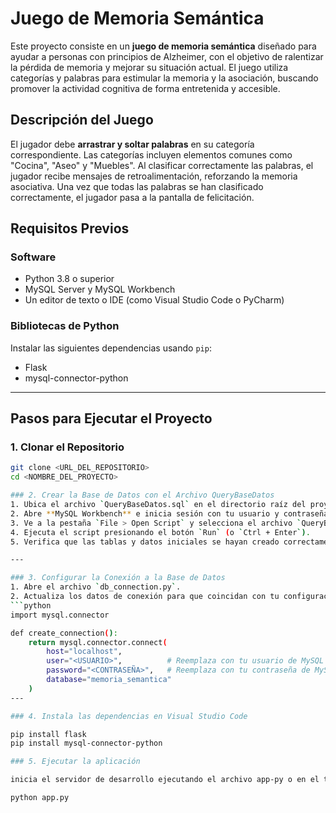 # Juego de Memoria Semántica

Este proyecto consiste en un **juego de memoria semántica** diseñado para ayudar a personas con principios de Alzheimer, con el objetivo de ralentizar la pérdida de memoria y mejorar su situación actual. El juego utiliza categorías y palabras para estimular la memoria y la asociación, buscando promover la actividad cognitiva de forma entretenida y accesible.

## Descripción del Juego

El jugador debe **arrastrar y soltar palabras** en su categoría correspondiente. Las categorías incluyen elementos comunes como "Cocina", "Aseo" y "Muebles". Al clasificar correctamente las palabras, el jugador recibe mensajes de retroalimentación, reforzando la memoria asociativa. Una vez que todas las palabras se han clasificado correctamente, el jugador pasa a la pantalla de felicitación.

## Requisitos Previos

### Software
- Python 3.8 o superior
- MySQL Server y MySQL Workbench
- Un editor de texto o IDE (como Visual Studio Code o PyCharm)

### Bibliotecas de Python
Instalar las siguientes dependencias usando `pip`:
- Flask
- mysql-connector-python

---

## Pasos para Ejecutar el Proyecto

### 1. Clonar el Repositorio
   ```bash
   git clone <URL_DEL_REPOSITORIO>
   cd <NOMBRE_DEL_PROYECTO>

### 2. Crear la Base de Datos con el Archivo QueryBaseDatos
1. Ubica el archivo `QueryBaseDatos.sql` en el directorio raíz del proyecto.
2. Abre **MySQL Workbench** e inicia sesión con tu usuario y contraseña de MySQL.
3. Ve a la pestaña `File > Open Script` y selecciona el archivo `QueryBaseDatos.sql`.
4. Ejecuta el script presionando el botón `Run` (o `Ctrl + Enter`).
5. Verifica que las tablas y datos iniciales se hayan creado correctamente desde el panel de exploración de esquema en MySQL Workbench.

---

### 3. Configurar la Conexión a la Base de Datos
1. Abre el archivo `db_connection.py`.
2. Actualiza los datos de conexión para que coincidan con tu configuración local:
   ```python
   import mysql.connector

   def create_connection():
       return mysql.connector.connect(
           host="localhost",
           user="<USUARIO>",          # Reemplaza con tu usuario de MySQL
           password="<CONTRASEÑA>",   # Reemplaza con tu contraseña de MySQL
           database="memoria_semantica"
       )
---

### 4. Instala las dependencias en Visual Studio Code 

  pip install flask
  pip install mysql-connector-python

### 5. Ejecutar la aplicación 

  inicia el servidor de desarrollo ejecutando el archivo app-py o en el terminal mendiante el comando: 

  python app.py





